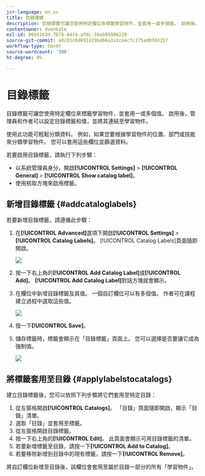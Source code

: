 ```yaml
---
jcr-language: en_us
title: 目錄標籤
description: 目錄標籤可讓您使用特定欄位來標籤學習物件，並套用一或多個值。 啟用後，管理員和作者可以設定目錄標籤和值，並將其連結至學習物件。
contentowner: dvenkate
exl-id: 966d163d-7878-44f4-afdc-38eb95996229
source-git-commit: a0c01c0d691429bd66a3a2ce4cfc175ad0703157
workflow-type: tm+mt
source-wordcount: '306'
ht-degree: 0%

---
```


# 目錄標籤

目錄標籤可讓您使用特定欄位來標籤學習物件，並套用一或多個值。 啟用後，管理員和作者可以設定目錄標籤和值，並將其連結至學習物件。

使用此功能可輕鬆分類資料。 例如，如果您要根據學習物件的位置、部門或技能來分類學習物件。 您可以套用這些欄位並篩選資料。

若要啟用目錄標籤，請執行下列步驟：

* 以系統管理員身分，開啟&#x200B;**[!UICONTROL Settings]** > **[!UICONTROL General]** > **[!UICONTROL Show catalog label]**。
* 使用核取方塊來啟用標籤。

## 新增目錄標籤 {#addcataloglabels}

若要新增目錄標籤，請遵循此步驟：

1. 在&#x200B;**[!UICONTROL Advanced]**&#x200B;選項下開啟&#x200B;**[!UICONTROL Settings]** > **[!UICONTROL Catalog Labels]**。 [!UICONTROL Catalog Labels]頁面隨即開啟。

   ![](assets/catalog-labels-page.png)

1. 按一下右上角的&#x200B;**[!UICONTROL Add Catalog Label]**&#x200B;或&#x200B;**[!UICONTROL Add]**。 **[!UICONTROL Add Catalog Label]**&#x200B;對話方塊就會顯示。
1. 在欄位中新增目錄標籤及其值。 一個自訂欄位可以有多個值。 作者可在課程建立過程中選取這些值。

   ![](assets/add-labels.png)

1. 按一下&#x200B;**[!UICONTROL Save]**。
1. 儲存標籤時，標籤會顯示在「目錄標籤」頁面上。 您可以選擇是否要讓它成為強制值。

   ![](assets/catalog-label.png)

## 將標籤套用至目錄 {#applylabelstocatalogs}

建立目錄標籤後，您可以依照下列步驟將它們套用至特定目錄：

1. 從左窗格開啟&#x200B;**[!UICONTROL Catalogs]**。 「目錄」頁面隨即開啟，顯示「目錄」清單。
1. 選取「目錄」並套用至標籤。
1. 從左窗格開啟目錄標籤。
1. 按一下右上角的&#x200B;**[!UICONTROL Edit]**。 此頁面會顯示可用目錄標籤的清單。
1. 若要新增標籤至目錄，請按一下&#x200B;**[!UICONTROL Add to Catalog]**。
1. 若要移除新增到目錄中的現有標籤，請按一下&#x200B;**[!UICONTROL Remove]**。

將自訂欄位新增至目錄後，該欄位會套用至屬於目錄一部分的所有「學習物件」。
